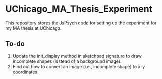 # UChicago_MA_Thesis_Experiment
This repository stores the JsPsych code for setting up the experiment for my MA thesis at UChicago.

## To-do
1. Update the init_display method in sketchpad signature to draw incomplete shapes (instead of a background image).
2. Find out how to convert an image (i.e., incomplete shape) to x-y coordinates.
